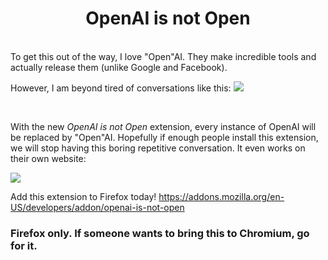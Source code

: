 <h1 align="center"> OpenAI is not Open </h1>
<br/>
To get this out of the way, I love "Open"AI. They make incredible tools and actually release them (unlike Google and Facebook).

<br/>

However, I am beyond tired of conversations like this:
<img src="https://github.com/zaporter/OpenAI-is-not-Open/blob/main/images/DumbConvo.png?raw=true">

<br/>

With the new *OpenAI is not Open* extension, every instance of OpenAI will be replaced by "Open"AI. Hopefully if enough people install this extension, we will stop having this boring repetitive conversation. It even works on their own website:

<img src="https://github.com/zaporter/OpenAI-is-not-Open/blob/main/images/FixedSite.png?raw=true">



Add this extension to Firefox today! <a href="https://addons.mozilla.org/en-US/developers/addon/openai-is-not-open">https://addons.mozilla.org/en-US/developers/addon/openai-is-not-open</a>

### Firefox only. If someone wants to bring this to Chromium, go for it. 
